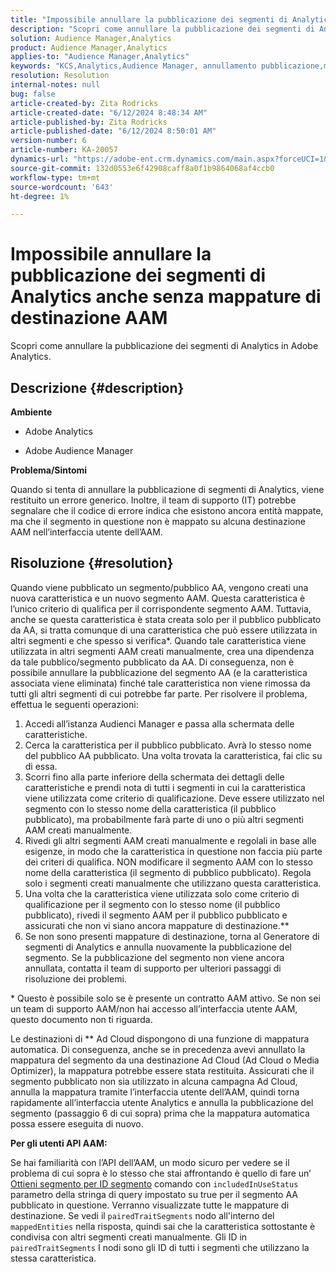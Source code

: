 ```yaml
---
title: "Impossibile annullare la pubblicazione dei segmenti di Analytics anche senza mappature di destinazione AAM"
description: "Scopri come annullare la pubblicazione dei segmenti di Analytics in Adobe Analytics."
solution: Audience Manager,Analytics
product: Audience Manager,Analytics
applies-to: "Audience Manager,Analytics"
keywords: "KCS,Analytics,Audience Manager, annullamento pubblicazione,mappatura,destinazione"
resolution: Resolution
internal-notes: null
bug: false
article-created-by: Zita Rodricks
article-created-date: "6/12/2024 8:48:34 AM"
article-published-by: Zita Rodricks
article-published-date: "6/12/2024 8:50:01 AM"
version-number: 6
article-number: KA-20057
dynamics-url: "https://adobe-ent.crm.dynamics.com/main.aspx?forceUCI=1&pagetype=entityrecord&etn=knowledgearticle&id=35c44787-9828-ef11-840b-000d3a372703"
source-git-commit: 132d0553e6f42908caff8a0f1b9864068af4ccb0
workflow-type: tm+mt
source-wordcount: '643'
ht-degree: 1%

---
```


# Impossibile annullare la pubblicazione dei segmenti di Analytics anche senza mappature di destinazione AAM


Scopri come annullare la pubblicazione dei segmenti di Analytics in Adobe Analytics.

## Descrizione {#description}


<b>Ambiente</b>

- Adobe Analytics

- Adobe Audience Manager

<b>Problema/Sintomi</b>

Quando si tenta di annullare la pubblicazione di segmenti di Analytics, viene restituito un errore generico. Inoltre, il team di supporto (IT) potrebbe segnalare che il codice di errore indica che esistono ancora entità mappate, ma che il segmento in questione non è mappato su alcuna destinazione AAM nell’interfaccia utente dell’AAM.


## Risoluzione {#resolution}


Quando viene pubblicato un segmento/pubblico AA, vengono creati una nuova caratteristica e un nuovo segmento AAM. Questa caratteristica è l’unico criterio di qualifica per il corrispondente segmento AAM. Tuttavia, anche se questa caratteristica è stata creata solo per il pubblico pubblicato da AA, si tratta comunque di una caratteristica che può essere utilizzata in altri segmenti e che spesso si verifica\*. Quando tale caratteristica viene utilizzata in altri segmenti AAM creati manualmente, crea una dipendenza da tale pubblico/segmento pubblicato da AA. Di conseguenza, non è possibile annullare la pubblicazione del segmento AA (e la caratteristica associata viene eliminata) finché tale caratteristica non viene rimossa da tutti gli altri segmenti di cui potrebbe far parte. Per risolvere il problema, effettua le seguenti operazioni:

1. Accedi all’istanza Audienci Manager e passa alla schermata delle caratteristiche.
2. Cerca la caratteristica per il pubblico pubblicato. Avrà lo stesso nome del pubblico AA pubblicato. Una volta trovata la caratteristica, fai clic su di essa.
3. Scorri fino alla parte inferiore della schermata dei dettagli delle caratteristiche e prendi nota di tutti i segmenti in cui la caratteristica viene utilizzata come criterio di qualificazione. Deve essere utilizzato nel segmento con lo stesso nome della caratteristica (il pubblico pubblicato), ma probabilmente farà parte di uno o più altri segmenti AAM creati manualmente.
4. Rivedi gli altri segmenti AAM creati manualmente e regolali in base alle esigenze, in modo che la caratteristica in questione non faccia più parte dei criteri di qualifica. NON modificare il segmento AAM con lo stesso nome della caratteristica (il segmento di pubblico pubblicato). Regola solo i segmenti creati manualmente che utilizzano questa caratteristica.
5. Una volta che la caratteristica viene utilizzata solo come criterio di qualificazione per il segmento con lo stesso nome (il pubblico pubblicato), rivedi il segmento AAM per il pubblico pubblicato e assicurati che non vi siano ancora mappature di destinazione.\*\*
6. Se non sono presenti mappature di destinazione, torna al Generatore di segmenti di Analytics e annulla nuovamente la pubblicazione del segmento. Se la pubblicazione del segmento non viene ancora annullata, contatta il team di supporto per ulteriori passaggi di risoluzione dei problemi.


\* Questo è possibile solo se è presente un contratto AAM attivo. Se non sei un team di supporto AAM/non hai accesso all’interfaccia utente AAM, questo documento non ti riguarda.

Le destinazioni di \*\* Ad Cloud dispongono di una funzione di mappatura automatica. Di conseguenza, anche se in precedenza avevi annullato la mappatura del segmento da una destinazione Ad Cloud (Ad Cloud o Media Optimizer), la mappatura potrebbe essere stata restituita. Assicurati che il segmento pubblicato non sia utilizzato in alcuna campagna Ad Cloud, annulla la mappatura tramite l’interfaccia utente dell’AAM, quindi torna rapidamente all’interfaccia utente Analytics e annulla la pubblicazione del segmento (passaggio 6 di cui sopra) prima che la mappatura automatica possa essere eseguita di nuovo.

<b>Per gli utenti API AAM:</b>

Se hai familiarità con l’API dell’AAM, un modo sicuro per vedere se il problema di cui sopra è lo stesso che stai affrontando è quello di fare un’ [Ottieni segmento per ID segmento](https://bank.demdex.com/portal/swagger/index.html#/Segments%20API/get_segments__sid_) comando con `includedInUseStatus` parametro della stringa di query impostato su true per il segmento AA pubblicato in questione. Verranno visualizzate tutte le mappature di destinazione. Se vedi il `pairedTraitSegments` nodo all&#39;interno del `mappedEntities` nella risposta, quindi sai che la caratteristica sottostante è condivisa con altri segmenti creati manualmente. Gli ID in `pairedTraitSegments` I nodi sono gli ID di tutti i segmenti che utilizzano la stessa caratteristica.
